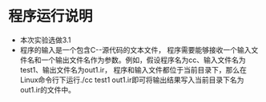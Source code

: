 # 程序运行说明
 - 本次实验选做3.1
 -  程序的输入是一个包含C--源代码的文本文件， 程序需要能够接收一个输入文件名和一个输出文件名作为参数。例如，假设程序名为cc、输入文件名为test1、输出文件名为out1.ir， 程序和输入文件都位于当前目录下，那么在Linux命令行下运行./cc test1 out1.ir即可将输出结果写入当前目录下名为out1.ir的文件中。